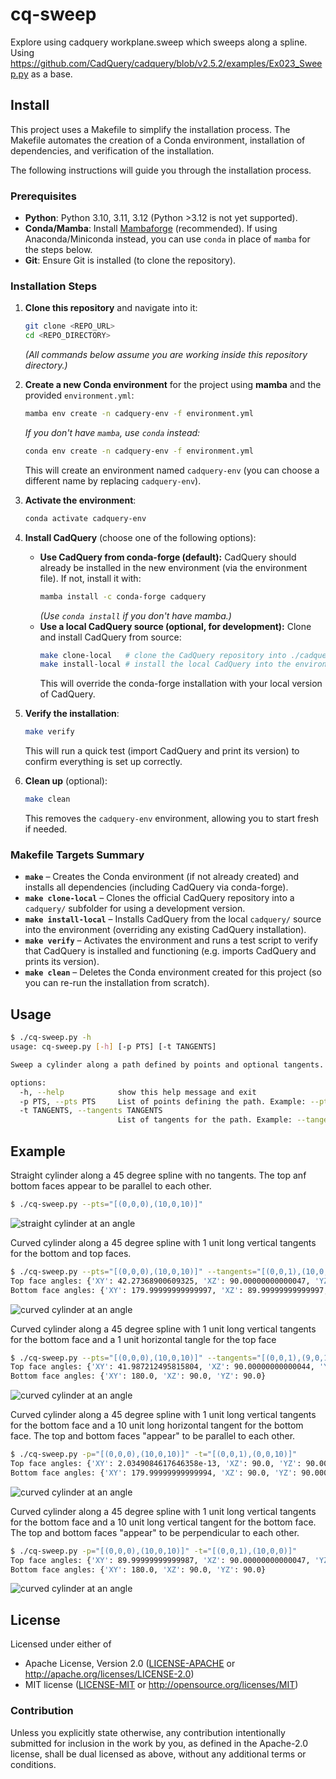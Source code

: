 # cq-sweep

Explore using cadquery workplane.sweep which sweeps along a spline.
Using https://github.com/CadQuery/cadquery/blob/v2.5.2/examples/Ex023_Sweep.py as a base.


## Install
<!-- This section was produced by ChatGPT4.5. -->

This project uses a Makefile to simplify the installation process.
The Makefile automates the creation of a Conda environment, installation
of dependencies, and verification of the installation.

The following instructions will guide you through the installation process.

### Prerequisites
- **Python**: Python 3.10, 3.11, 3.12 (Python >3.12 is not yet supported).
- **Conda/Mamba**: Install [Mambaforge](https://github.com/conda-forge/miniforge#mambaforge) (recommended). If using Anaconda/Miniconda instead, you can use `conda` in place of `mamba` for the steps below.
- **Git**: Ensure Git is installed (to clone the repository).

### Installation Steps

1. **Clone this repository** and navigate into it:
    ~~~bash
    git clone <REPO_URL>
    cd <REPO_DIRECTORY>
    ~~~
    *(All commands below assume you are working inside this repository directory.)*

2. **Create a new Conda environment** for the project using **mamba** and the provided `environment.yml`:
    ~~~bash
    mamba env create -n cadquery-env -f environment.yml
    ~~~
    *If you don't have `mamba`, use `conda` instead:*
    ~~~bash
    conda env create -n cadquery-env -f environment.yml
    ~~~
    This will create an environment named `cadquery-env` (you can choose a different name by replacing `cadquery-env`).

3. **Activate the environment**:
    ~~~bash
    conda activate cadquery-env
    ~~~

4. **Install CadQuery** (choose one of the following options):
    - **Use CadQuery from conda-forge (default):** CadQuery should already be installed in the new environment (via the environment file). If not, install it with:
      ~~~bash
      mamba install -c conda-forge cadquery
      ~~~
      *(Use `conda install` if you don't have mamba.)*
    - **Use a local CadQuery source (optional, for development):** Clone and install CadQuery from source:
      ~~~bash
      make clone-local   # clone the CadQuery repository into ./cadquery
      make install-local # install the local CadQuery into the environment
      ~~~
      This will override the conda-forge installation with your local version of CadQuery.

5. **Verify the installation**:
    ~~~bash
    make verify
    ~~~
    This will run a quick test (import CadQuery and print its version) to confirm everything is set up correctly.

6. **Clean up** (optional):
    ~~~bash
    make clean
    ~~~
    This removes the `cadquery-env` environment, allowing you to start fresh if needed.

### Makefile Targets Summary
- **`make`** – Creates the Conda environment (if not already created) and installs all dependencies (including CadQuery via conda-forge).
- **`make clone-local`** – Clones the official CadQuery repository into a `cadquery/` subfolder for using a development version.
- **`make install-local`** – Installs CadQuery from the local `cadquery/` source into the environment (overriding any existing CadQuery installation).
- **`make verify`** – Activates the environment and runs a test script to verify that CadQuery is installed and functioning (e.g. imports CadQuery and prints its version).
- **`make clean`** – Deletes the Conda environment created for this project (so you can re-run the installation from scratch).

## Usage

```bash
$ ./cq-sweep.py -h
usage: cq-sweep.py [-h] [-p PTS] [-t TANGENTS]

Sweep a cylinder along a path defined by points and optional tangents.

options:
  -h, --help            show this help message and exit
  -p PTS, --pts PTS     List of points defining the path. Example: --pts='[(0,0,0),(10,0,10)]'
  -t TANGENTS, --tangents TANGENTS
                        List of tangents for the path. Example: --tangents='[(0,0,1),(10,0,10)]'
```

## Example

Straight cylinder along a 45 degree spline with no tangents.
The top anf bottom faces appear to be parallel to each other.
```bash
$ ./cq-sweep.py --pts="[(0,0,0),(10,0,10)]"
```

![straight cylinder at an angle](./spline-45-degs_cylinder_top-no-tangents_faces-parallel.png)

Curved cylinder along a 45 degree spline with 1 unit long vertical tangents for the bottom and top faces.
```bash
$ ./cq-sweep.py --pts="[(0,0,0),(10,0,10)]" --tangents="[(0,0,1),(10,0,11)]"
Top face angles: {'XY': 42.27368900609325, 'XZ': 90.00000000000047, 'YZ': 47.72631099390675}
Bottom face angles: {'XY': 179.99999999999997, 'XZ': 89.99999999999997, 'YZ': 89.99999999999999}
```
![curved cylinder at an angle](./spline-45-degs_cylinder_top-1-unit-vert-tan_bottom-1-unit-vert-tan_faces-45-degs.png)

Curved cylinder along a 45 degree spline with 1 unit long vertical tangents for the bottom face
and a 1 unit horizontal tangle for the top face
```bash
$ ./cq-sweep.py --pts="[(0,0,0),(10,0,10)]" --tangents="[(0,0,1),(9,0,10)]"
Top face angles: {'XY': 41.987212495815804, 'XZ': 90.00000000000044, 'YZ': 48.012787504184196}
Bottom face angles: {'XY': 180.0, 'XZ': 90.0, 'YZ': 90.0}
```
![curved cylinder at an angle](./spline-45-degs_cylinder_top-1-unit-hori-tan_bottom-1-unit-hori-tan_faces-45-degs.png)

Curved cylinder along a 45 degree spline with 1 unit long vertical tangents for the bottom face
and a 10 unit long horizontal tangent for the bottom face.
The top and bottom faces "appear" to be parallel to each other.
```bash
$ ./cq-sweep.py -p="[(0,0,0),(10,0,10)]" -t="[(0,0,1),(0,0,10)]"
Top face angles: {'XY': 2.0349084617646358e-13, 'XZ': 90.0, 'YZ': 90.0000000000002}
Bottom face angles: {'XY': 179.99999999999994, 'XZ': 90.0, 'YZ': 90.00000000000006}
```
![curved cylinder at an angle](./spline-45-degs_cylinder_top-1-unit-vert-tan_bottom-10-unit-hori-tan_faces-parallel.png)

Curved cylinder along a 45 degree spline with 1 unit long vertical tangents for the bottom face
and a 10 unit long vertical tangent for the bottom face.
The top and bottom faces "appear" to be perpendicular to each other.
```bash
$ ./cq-sweep.py -p="[(0,0,0),(10,0,10)]" -t="[(0,0,1),(10,0,0)]"
Top face angles: {'XY': 89.99999999999987, 'XZ': 90.00000000000047, 'YZ': 4.892543547122269e-13}
Bottom face angles: {'XY': 180.0, 'XZ': 90.0, 'YZ': 90.0}
```
![curved cylinder at an angle](./spline-45-degs_cylinder_top-1-unit-vert-tan_bottom-10-unit-vert-tan_faces-perpendicular.png)

## License

Licensed under either of

- Apache License, Version 2.0 ([LICENSE-APACHE](LICENSE-APACHE) or http://apache.org/licenses/LICENSE-2.0)
- MIT license ([LICENSE-MIT](LICENSE-MIT) or http://opensource.org/licenses/MIT)

### Contribution

Unless you explicitly state otherwise, any contribution intentionally submitted
for inclusion in the work by you, as defined in the Apache-2.0 license, shall
be dual licensed as above, without any additional terms or conditions.
